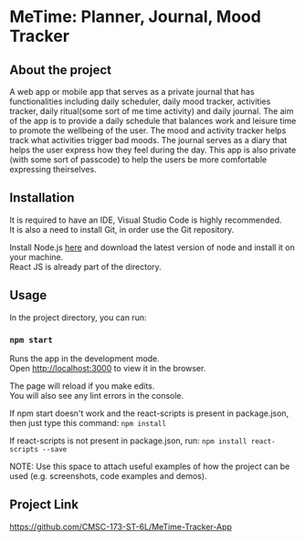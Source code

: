 # MeTime: Planner, Journal, Mood Tracker

## About the project
A web app or mobile app that serves as a private journal that has functionalities including daily scheduler, daily mood tracker, activities tracker, daily ritual(some sort of me time activity) and daily journal. The aim of the app is to provide a daily schedule that balances work and leisure time to promote the wellbeing of the user. The mood and activity tracker helps track what activities trigger bad moods. The journal serves as a diary that helps the user express how they feel during the day. This app is also private (with some sort of passcode) to help the users be more comfortable expressing theirselves.

## Installation
It is required to have an IDE, Visual Studio Code is highly recommended.\
It is also a need to install Git, in order use the Git repository.

Install Node.js [here](https://nodejs.org/en/) and download the latest version of node and install it on your machine.\
React JS is already part of the directory. 

## Usage
In the project directory, you can run:

### `npm start`

Runs the app in the development mode.\
Open [http://localhost:3000](http://localhost:3000) to view it in the browser.

The page will reload if you make edits.\
You will also see any lint errors in the console.

If npm start doesn't work and the react-scripts is present in package.json, then just type this command:
`npm install`

If react-scripts is not present in package.json, run:
`npm install react-scripts --save`

NOTE: Use this space to attach useful examples of how the project can be used (e.g. screenshots, code examples and demos).

## Project Link
https://github.com/CMSC-173-ST-6L/MeTime-Tracker-App
